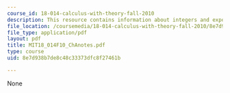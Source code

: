 ```yaml
---
course_id: 18-014-calculus-with-theory-fall-2010
description: This resource contains information about integers and exponents.
file_location: /coursemedia/18-014-calculus-with-theory-fall-2010/8e7d938b7de8c48c33373dfc8f27461b_MIT18_014F10_ChAnotes.pdf
file_type: application/pdf
layout: pdf
title: MIT18_014F10_ChAnotes.pdf
type: course
uid: 8e7d938b7de8c48c33373dfc8f27461b

---
```

None